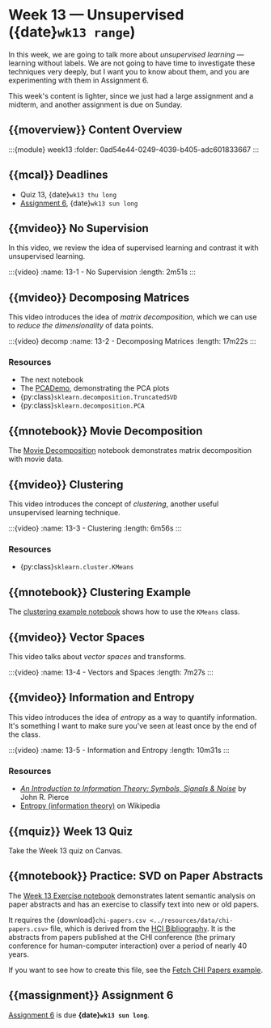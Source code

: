 # Week 13 — Unsupervised ({date}`wk13 range`)

In this week, we are going to talk more about *unsupervised learning* — learning without labels.
We are not going to have time to investigate these techniques very deeply, but I want you to know about them, and you are experimenting with them in Assignment 6.

This week's content is lighter, since we just had a large assignment and a midterm, and another assignment is due on Sunday.

## {{moverview}} Content Overview

:::{module} week13
:folder: 0ad54e44-0249-4039-b405-adc601833667
:::

## {{mcal}} Deadlines

- Quiz 13, {date}`wk13 thu long`
- [Assignment 6](../assignments/A6/index.md), {date}`wk13 sun long`

## {{mvideo}} No Supervision

In this video, we review the idea of supervised learning and contrast it with unsupervised learning.

:::{video}
:name: 13-1 - No Supervision
:length: 2m51s
:::

## {{mvideo}} Decomposing Matrices

This video introduces the idea of *matrix decomposition*, which we can use to *reduce the dimensionality* of data points.

:::{video} decomp
:name: 13-2 - Decomposing Matrices
:length: 17m22s
:::

### Resources

- The next notebook
- The [PCADemo](../resources/tutorials/PCADemo.ipynb), demonstrating the PCA plots
- {py:class}`sklearn.decomposition.TruncatedSVD`
- {py:class}`sklearn.decomposition.PCA`

## {{mnotebook}} Movie Decomposition

The [Movie Decomposition](../resources/tutorials/MovieDecomp.ipynb) notebook demonstrates matrix decomposition with movie data.

## {{mvideo}} Clustering

This video introduces the concept of *clustering*, another useful unsupervised learning technique.

:::{video}
:name: 13-3 - Clustering
:length: 6m56s
:::

### Resources

- {py:class}`sklearn.cluster.KMeans`

## {{mnotebook}} Clustering Example

The [clustering example notebook](../resources/tutorials/ClusteringExample.ipynb) shows how to use the `KMeans` class.

## {{mvideo}} Vector Spaces

This video talks about *vector spaces* and transforms.

:::{video}
:name: 13-4 - Vectors and Spaces
:length: 7m27s
:::

## {{mvideo}} Information and Entropy

This video introduces the idea of *entropy* as a way to quantify information.  It's something I want to make sure you've seen
at least once by the end of the class.

:::{video}
:name: 13-5 - Information and Entropy
:length: 10m31s
:::

### Resources

* [<cite>An Introduction to Information Theory: Symbols, Signals & Noise</cite>](http://www.worldcat.org/oclc/1170834662) by John R. Pierce
* [Entropy (information theory)](https://en.wikipedia.org/wiki/Entropy_(information_theory)) on Wikipedia

## {{mquiz}} Week 13 Quiz

Take the Week 13 quiz on Canvas.

## {{mnotebook}} Practice: SVD on Paper Abstracts

The [Week 13 Exercise notebook](./Week13.ipynb) demonstrates latent semantic analysis on paper abstracts and has an exercise to classify text into new or old papers.

It requires the {download}`chi-papers.csv <../resources/data/chi-papers.csv>` file, which is derived from the [HCI Bibliography](http://hcibib.org).
It is the abstracts from papers published at the CHI conference (the primary conference for human-computer interaction) over a period of nearly 40 years.

If you want to see how to create this file, see the [Fetch CHI Papers example](../resources/tutorials/FetchCHIPapers.ipynb).

## {{massignment}} Assignment 6

[Assignment 6](../assignments/A6/index.md) is due **{date}`wk13 sun long`**.
